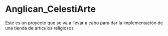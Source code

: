 # Anglican_CelestiArte
Este es un proyecto que se va a llevar a cabo para dar la implementación de una tienda de artículos religiosos
